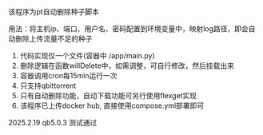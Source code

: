 该程序为pt自动删除种子脚本

用法：将主机ip、端口、用户名、密码配置到环境变量中，映射log路径，即会自动删除上传流量不足的种子

1. 代码实现仅一个文件(容器中 /app/main.py)
2. 删除逻辑在函数willDelete中，如需调整，可自行修改，然后挂载出来
3. 容器调用cron每15min运行一次
4. 只支持qbittorrent
5. 只有自动删除功能，自动下载功能可另行使用flexget实现
6. 该程序已上传docker hub, 直接使用compose.yml部署即可

2025.2.19 qb5.0.3 测试通过 
